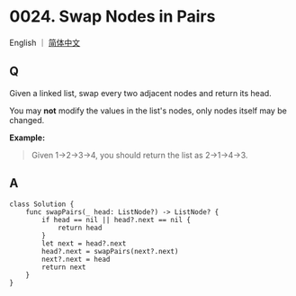 # 0024. Swap Nodes in Pairs

English ｜ [简体中文](./README-zh_CN.md)



## Q

Given a linked list, swap every two adjacent nodes and return its head.

You may **not** modify the values in the list's nodes, only nodes itself may be changed.

**Example:**

>Given 1->2->3->4, you should return the list as 2->1->4->3.



## A

```
class Solution {
    func swapPairs(_ head: ListNode?) -> ListNode? {
        if head == nil || head?.next == nil {
            return head
        }
        let next = head?.next
        head?.next = swapPairs(next?.next)
        next?.next = head
        return next
    }
}
```


